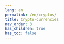 ```yaml
---
lang: en
permalink: /en/cryptos/
title: Crypto-currencies
nav_order: 3
has_children: true
has_toc: false
---
```

